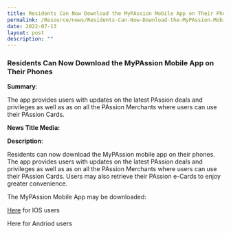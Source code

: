 ```yaml
---
title: Residents Can Now Download the MyPAssion Mobile App on Their Phones
permalink: /Resource/news/Residents-Can-Now-Download-the-MyPAssion-Mobile-App-on-Their-Phones
date: 2022-07-13
layout: post
description: ""
---
```

### Residents Can Now Download the MyPAssion Mobile App on Their Phones 

**Summary**: 

The app provides users with updates on the latest PAssion deals and privileges as well as as on all the PAssion Merchants where users can use their PAssion Cards.  

**News Title Media:**
 

**Description**: 

Residents can now download the MyPAssion mobile app on their phones. The app provides users with updates on the latest PAssion deals and privileges as well as as on all the PAssion Merchants where users can use their PAssion Cards. Users may also retrieve their PAssion e-Cards to enjoy greater convenience. 

 

The MyPAssion Mobile App may be downloaded: 

 

[Here](https://apps.apple.com/us/app/mypassion/id1494070367) for IOS users 

Here for Andriod users